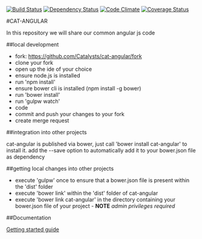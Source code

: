 [![Build Status](https://travis-ci.org/Catalysts/cat-angular.svg)](https://travis-ci.org/Catalysts/cat-angular)
[![Dependency Status](https://gemnasium.com/Catalysts/cat-angular.svg)](https://gemnasium.com/Catalysts/cat-angular)
[![Code Climate](https://codeclimate.com/github/Catalysts/cat-angular/badges/gpa.svg)](https://codeclimate.com/github/Catalysts/cat-angular)
[![Coverage Status](https://coveralls.io/repos/Catalysts/cat-angular/badge.svg?branch=master&service=github)](https://coveralls.io/github/Catalysts/cat-angular?branch=master)


#CAT-ANGULAR

In this repository we will share our common angular js code


##local development

- fork: https://github.com/Catalysts/cat-angular/fork
- clone your fork
- open up the ide of your choice
- ensure node.js is installed
- run 'npm install'
- ensure bower cli is installed (npm install -g bower)
- run 'bower install'
- run 'gulpw watch'
- code
- commit and push your changes to your fork
- create merge request

##integration into other projects

cat-angular is published via bower, just call 'bower install cat-angular' to install it.
add the --save option to automatically add it to your bower.json file as dependency

##getting local changes into other projects
- execute 'gulpw' once to ensure that a bower.json file is present within the 'dist' folder
- execute 'bower link' within the 'dist' folder of cat-angular
- execute 'bower link cat-angular' in the directory containing your bower.json file of your project - **NOTE** _admin privileges required_


##Documentation

[Getting started guide](doc/getting-started.md)
